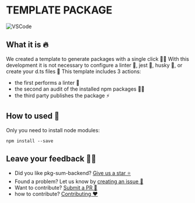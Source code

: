 # TEMPLATE PACKAGE

<p align="left">
  <img alt="VSCode" src="https://img.shields.io/badge/VSCode-0078d7.svg?&style=for-the-badge&logo=visual-studio-code&logoColor=white&label=Open%20in&color=000000&labelColor=007acc" />
  <a/>
</p>

## What it is 🔥

We created a template to generate packages with a single click 😶‍🌫️
With this development it is not necessary to configure a linter 🚨, jest 🧪, husky 📜, or create your d.ts files 🚅
This template includes 3 actions:

- the first performs a linter 🚨
- the second an audit of the installed npm packages 👨‍⚖️
- the third party publishes the package ⚡

## How to used 🥸

Only you need to install node modules:

```
npm install --save
```

## Leave your feedback 🚵‍♂️

- Did you like pkg-sum-backend? [Give us a star ⭐](https://github.com/smu-chile/pkg-backend-template)
- Found a problem? Let us know by [creating an issue 🔎](https://github.com/smu-chile/pkg-backend-template/issues)
- Want to contribute? [Submit a PR 📑](https://github.com/smu-chile/pkg-backend-template/pulls)
- how to contribute? [Contributing ❤️](https://github.com/smu-chile/pkg-backend-template/blob/master/.github/CONTRIBUTING.md)
